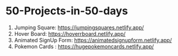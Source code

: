 # 50-Projects-in-50-days

1. Jumping Square: https://jumpingsquares.netlify.app/
2. Hover Board: https://hoverrboard.netlify.app/
3. Animated SignUp Form: https://animatedsignupform.netlify.app/
4. Pokemon Cards : https://hugepokemoncards.netlify.app/
